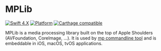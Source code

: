 # MPLib

[![Swift 4.X](https://img.shields.io/badge/Swift-4.0-orange.svg)](https://swift.org)  [![Platform](https://img.shields.io/badge/platforms-macOS%20∙%20tvOS∙%20iOS%20-blue.svg)](https://developer.apple.com/platforms/) [![Carthage compatible](https://img.shields.io/badge/Carthage-compatible-4BC51D.svg?style=flat)](https://github.com/Carthage/Carthage)

MPLib is a media processing library built on the top of Apple Shoulders (AVFoundation, CoreImage, ...). It is used by [mp commandline tool](https://github.com/benoit-pereira-da-silva/mp) and is embeddable in iOS, macOS, tvOS applications.
